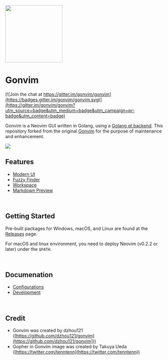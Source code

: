 
<img align="center" src="https://raw.githubusercontent.com/wiki/akiyosi/gonvim/images/gopher-with-neovim.png" width="180">

# Gonvim

[![Join the chat at https://gitter.im/gonvim/gonvim](https://badges.gitter.im/gonvim/gonvim.svg)](https://gitter.im/gonvim/gonvim?utm_source=badge&utm_medium=badge&utm_campaign=pr-badge&utm_content=badge)

Gonvim is a Neovim GUI written in Golang, using a [Golang qt backend](https://github.com/therecipe/qt).
This repository forked from the original [Gonvim](https://github.com/dzhou121/gonvim) for the purpose of maintenance and enhancement.

![](https://raw.githubusercontent.com/wiki/akiyosi/gonvim/images/readme-gonvim.png)

## Features

* [Modern UI](https://github.com/akiyosi/gonvim/wiki/Features#tabline-statusline-lint-message-command-line-and-message)
* [Fuzzy Finder](https://github.com/akiyosi/gonvim/wiki/Features#fuzzy-finder-in-gui)
* [Workspace](https://github.com/akiyosi/gonvim/wiki/Features#workspace)
* [Markdown Preview](https://github.com/akiyosi/gonvim/wiki/Features#markdown-preview)

<br>

## Getting Started
Pre-built packages for Windows, macOS, and Linux are found at the [Releases](https://github.com/akiyosi/gonvim/releases) page.

For macOS and linux environment, you need to deploy Neovim (v0.2.2 or later) under the `$PATH`.


<br>

## Documenation

* [Configurations](https://github.com/akiyosi/gonvim/wiki/Configurations)
* [Development](https://github.com/akiyosi/gonvim/wiki/Development)

<br>

## Credit
* Gonvim was created by dzhou121 ([https://github.com/dzhou121/gonvim](https://github.com/dzhou121/gonvim]))
* Gopher in Gonvim image was created by Takuya Ueda ([https://twitter.com/tenntenn](https://twitter.com/tenntenn))


